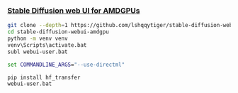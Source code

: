 ### [Stable Diffusion web UI for AMDGPUs](https://github.com/lshqqytiger/stable-diffusion-webui-amdgpu)

```sh
git clone --depth=1 https://github.com/lshqqytiger/stable-diffusion-webui-amdgpu
cd stable-diffusion-webui-amdgpu
python -m venv venv
venv\Scripts\activate.bat
subl webui-user.bat
```

```bat
set COMMANDLINE_ARGS="--use-directml"
```

```sh
pip install hf_transfer
webui-user.bat
```